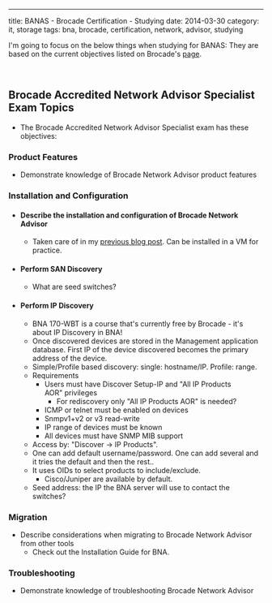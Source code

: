 ---
title: BANAS - Brocade Certification - Studying
date: 2014-03-30
category: it, storage
tags: bna, brocade, certification, network, advisor, studying

I'm going to focus on the below things when studying for BANAS: They are based on the current objectives listed on Brocade's [page](http://www.brocade.com/education/certification-accreditation/accredited-network-advisor-specialist/index.page "http://www.brocade.com/education/certification-accreditation/accredited-network-advisor-specialist/index.page").

 

## Brocade Accredited Network Advisor Specialist Exam Topics

- The Brocade Accredited Network Advisor Specialist exam has these objectives:

### Product Features

- Demonstrate knowledge of Brocade Network Advisor product features

### Installation and Configuration

- #### Describe the installation and configuration of Brocade Network Advisor
    
    - Taken care of in my [previous blog post](https://www.guldmyr.com/banas-brocade-accredited-network-advisor-specialist/ "BANAS – Brocade Accredited Network Advisor Specialist"). Can be installed in a VM for practice.
- #### Perform SAN Discovery
    
    - What are seed switches?
- #### Perform IP Discovery
    
    - BNA 170-WBT is a course that's currently free by Brocade - it's about IP Discovery in BNA!
    - Once discovered devices are stored in the Management application database. First IP of the device discovered becomes the primary address of the device.
    - Simple/Profile based discovery: single: hostname/IP. Profile: range.
    - Requirements
        - Users must have Discover Setup-IP and "All IP Products AOR" privileges
            - For rediscovery only "All IP Products AOR" is needed?
        - ICMP or telnet must be enabled on devices
        - Snmpv1+v2 or v3 read-write
        - IP range of devices must be known
        - All devices must have SNMP MIB support
    - Access by: "Discover -> IP Products".
    - One can add default username/password. One can add several and it tries the default and then the rest..
    - It uses OIDs to select products to include/exclude.
        - Cisco/Juniper are available by default.
    - Seed address: the IP the BNA server will use to contact the switches?

### Migration

- Describe considerations when migrating to Brocade Network Advisor from other tools
    - Check out the Installation Guide for BNA.

### Troubleshooting

- Demonstrate knowledge of troubleshooting Brocade Network Advisor
